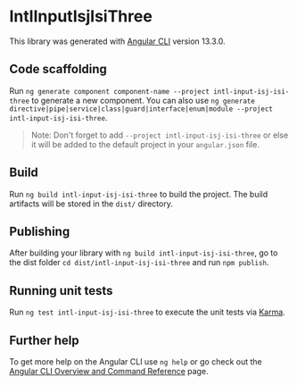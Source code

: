 # IntlInputIsjIsiThree

This library was generated with [Angular CLI](https://github.com/angular/angular-cli) version 13.3.0.

## Code scaffolding

Run `ng generate component component-name --project intl-input-isj-isi-three` to generate a new component. You can also use `ng generate directive|pipe|service|class|guard|interface|enum|module --project intl-input-isj-isi-three`.
> Note: Don't forget to add `--project intl-input-isj-isi-three` or else it will be added to the default project in your `angular.json` file. 

## Build

Run `ng build intl-input-isj-isi-three` to build the project. The build artifacts will be stored in the `dist/` directory.

## Publishing

After building your library with `ng build intl-input-isj-isi-three`, go to the dist folder `cd dist/intl-input-isj-isi-three` and run `npm publish`.

## Running unit tests

Run `ng test intl-input-isj-isi-three` to execute the unit tests via [Karma](https://karma-runner.github.io).

## Further help

To get more help on the Angular CLI use `ng help` or go check out the [Angular CLI Overview and Command Reference](https://angular.io/cli) page.
